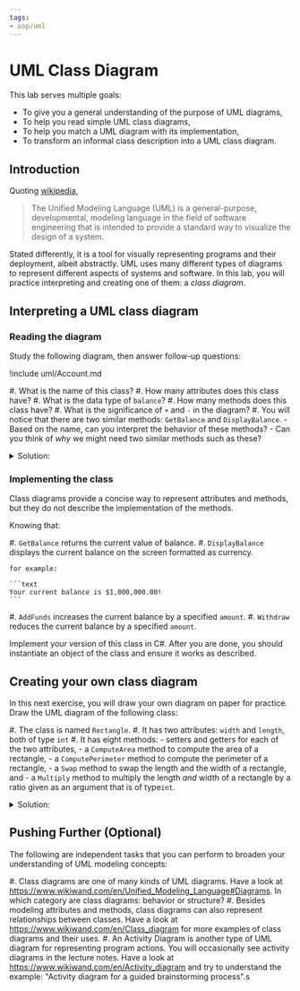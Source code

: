 ```yaml
---
tags:
- oop/uml
---
```


#  UML Class Diagram

This lab serves multiple goals:

- To give you a general understanding of the purpose of UML diagrams,
- To help you read simple UML class diagrams,
- To help you match a UML diagram with its implementation,
- To transform an informal class description into a UML class diagram.

## Introduction

Quoting [wikipedia](https://www.wikiwand.com/en/Unified_Modeling_Language),

> The Unified Modeling Language (UML) is a general-purpose, developmental, modeling language in the field of software engineering that is intended to provide a standard way to visualize the design of a system.

Stated differently, it is a tool for visually representing programs and their deployment, albeit abstractly. 
UML uses many different types of diagrams to represent different aspects of systems and software.
In this lab, you will practice interpreting and creating one of them: a _class diagram_. 

## Interpreting a UML class diagram

### Reading the diagram

Study the following diagram, then answer follow-up questions:

!include uml/Account.md

#. What is the name of this class?
#. How many attributes does this class have?
#. What is the data type of `balance`?
#. How many methods does this class have?
#. What is the significance of `+` and `-` in the diagram?
#. You will notice that there are two similar methods: `GetBalance` and `DisplayBalance`.
    - Based on the name, can you interpret the behavior of these methods?
    - Can you think of _why_ we might need two similar methods such as these?

<details><summary>Solution:</summary>
- The name of the class is "Account".
- This class has only one attribute, called `balance` and of type `decimal`.
- This class has 4 methods.
- The symbol `+` is used to signify that the member (be it a method or an attribute) is public. The symbol `-` is used to indicate a private member. In general, in this course, we will let attributes be private and methods be public.
- The `GetBalance` method will return the value of the balance attribute. The `DisplayBalance` method will only display the balance, possibly via `Console.WriteLine`, but it will not return a value since its return type is `void`.
There will be times such as this when we may need two different methods. One would be used to make computations (`GetBalance`), and the other would be used to display the information in a formatted fashion (`DisplayBalance`).
</details>

### Implementing the class

Class diagrams provide a concise way to represent attributes and methods, but they do not describe the implementation of the methods.

Knowing that:

#. `GetBalance` returns the current value of balance.
#. `DisplayBalance` displays the current balance on the screen formatted as currency. 

    for example:

    ```text
    Your current balance is $1,000,000.00!
    ``` 
    
#. `AddFunds` increases the current balance by a specified `amount`.
#. `Withdraw` reduces the current balance by a specified `amount`.

Implement your version of this class in C\#. After you are done, you should instantiate an object of the class and ensure it works as described.

## Creating your own class diagram 

In this next exercise, you will draw your own diagram on paper for practice.
Draw the UML diagram of the following class:

#. The class is named `Rectangle`.
#. It has two attributes: `width` and `length`, both of type `int`
#. It has eight methods:
    - setters and getters for each of the two attributes,
    - a `ComputeArea` method to compute the area of a rectangle,
    - a `ComputePerimeter` method to compute the perimeter of a rectangle,
    - a `Swap` method to swap the length and the width of a rectangle, and
    - a `Multiply` method to multiply the length *and* width of a rectangle by a ratio given as an argument that is of type`int`.
    
<details><summary>Solution:</summary>
You can check your answer by referring back to the `Rectangle.cs` file from the ["Enriched Rectangle" project](./code/projects/Enriched_Rectangle.zip). The UML diagram for this class is indicated in the comments at the beginning of the file (but without the `Multiply` method).
</details>

## Pushing Further (Optional)

The following are independent tasks that you can perform to broaden your understanding of UML modeling concepts:

#. Class diagrams are one of many kinds of UML diagrams. Have a look at <https://www.wikiwand.com/en/Unified_Modeling_Language#Diagrams>. In which category are class diagrams: behavior or structure?
#. Besides modeling attributes and methods, class diagrams can also represent relationships between classes. Have a look at <https://www.wikiwand.com/en/Class_diagram> for more examples of class diagrams and their uses.
#. An Activity Diagram is another type of UML diagram for representing program actions. You will occasionally see activity diagrams in the lecture notes. Have a look at <https://www.wikiwand.com/en/Activity_diagram> and try to understand the example: "Activity diagram for a guided brainstorming process".s
